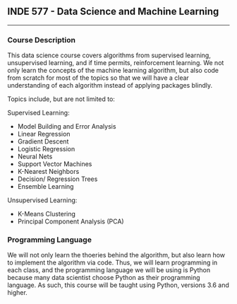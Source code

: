 ## INDE 577 - Data Science and Machine Learning 
--------------------------------  

### Course Description

This data science course covers algorithms from supervised learning, unsupervised learning, and if time permits, reinforcement learning. We not only learn the concepts of the machine learning algorithm, but also code from scratch for most of the topics so that we will have a clear understanding of each algorithm instead of applying packages blindly.  

Topics include, but are not limited to:   

Supervised Learning:   
* Model Building and Error Analysis
* Linear Regression
* Gradient Descent
* Logistic Regression
* Neural Nets
* Support Vector Machines
* K-Nearest Neighbors
* Decision/ Regression Trees
* Ensemble Learning   

Unsupervised Learning:
* K-Means Clustering
* Principal Component Analysis (PCA)
      
### Programming Language  
We will not only learn the thoeries behind the algorithm, but also learn how to implement the algorithm via code. Thus, we will learn programming in each class, and the programming language we will be using is Python because many data scientist choose Python as their programming language. As such, this course will be taught using Python, versions 3.6 and higher.

